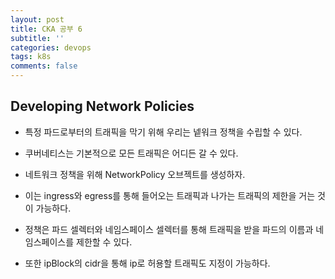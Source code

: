 ```yaml
---
layout: post
title: CKA 공부 6
subtitle: ''
categories: devops
tags: k8s
comments: false
---
```


## Developing Network Policies

- 특정 파드로부터의 트래픽을 막기 위해 우리는 넽워크 정책을 수립할 수 있다.

- 쿠버네티스는 기본적으로 모든 트래픽은 어디든 갈 수 있다.

- 네트워크 정책을 위해 NetworkPolicy 오브젝트를 생성하자.

- 이는 ingress와 egress를 통해 들어오는 트래픽과 나가는 트래픽의 제한을 거는 것이 가능하다.

- 정책은 파드 셀렉터와 네임스페이스 셀렉터를 통해 트래픽을 받을 파드의 이름과 네임스페이스를 제한할 수 있다.

- 또한 ipBlock의 cidr을 통해 ip로 허용할 트래픽도 지정이 가능하다.
